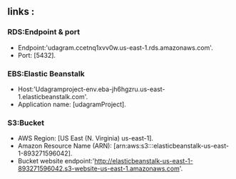 ## links :
### RDS:**Endpoint & port**
   - Endpoint:'udagram.ccetnq1xvv0w.us-east-1.rds.amazonaws.com'.
   - Port: [5432].
### EBS:**Elastic Beanstalk**
   - Host:'Udagramproject-env.eba-jh6hgzru.us-east-1.elasticbeanstalk.com'.
   - Application name: [udagramProject].
### S3:**Bucket**
  - AWS Region: [US East (N. Virginia) us-east-1].
  - Amazon Resource Name (ARN): [arn:aws:s3:::elasticbeanstalk-us-east-1-893271596042].
  - Bucket website endpoint:'http://elasticbeanstalk-us-east-1-893271596042.s3-website-us-east-1.amazonaws.com'.
